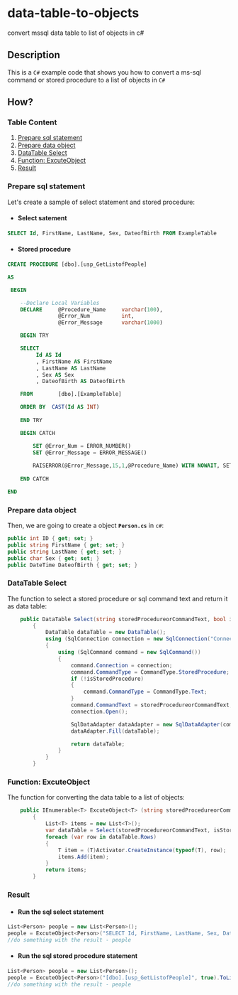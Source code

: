 # data-table-to-objects
convert mssql data table to list of objects in c#
## Description
This is a `C#` example code that shows you how to convert a ms-sql command or stored procedure to a list of objects in `C#`

## How?
### Table Content
1. [Prepare sql statement](#prepare-sql-statement)
2. [Prepare data object](#prepare-data-object)
3. [DataTable Select](#dataTable-select)
4. [Function: ExcuteObject](#function-excuteObject)
5. [Result](#result)

### Prepare sql statement  
Let's create a sample of select statement and stored procedure:
* #### Select satement
```sql
SELECT Id, FirstName, LastName, Sex, DateofBirth FROM ExampleTable
```
* #### Stored procedure
```sql
CREATE PROCEDURE [dbo].[usp_GetListofPeople]  

AS

 BEGIN

	--Declare Local Variables
	DECLARE		@Procedure_Name     varchar(100),
                @Error_Num          int,
                @Error_Message      varchar(1000)

	BEGIN TRY

	SELECT  
		 Id AS Id
		 , FirstName AS FirstName
		 , LastName AS LastName
		 , Sex AS Sex
		 , DateofBirth AS DateofBirth

	FROM		[dbo].[ExampleTable]

	ORDER BY  CAST(Id AS INT)
		
	END TRY

	BEGIN CATCH

		SET @Error_Num = ERROR_NUMBER()
		SET @Error_Message = ERROR_MESSAGE()
	    
		RAISERROR(@Error_Message,15,1,@Procedure_Name) WITH NOWAIT, SETERROR
	    
	END CATCH

END
```
### Prepare data object
Then, we are going to create a object <b>`Person.cs`</b> in `c#`:
```c#
public int ID { get; set; }
public string FirstName { get; set; }
public string LastName { get; set; }
public char Sex { get; set; }
public DateTime DateofBirth { get; set; }
```
### DataTable Select
The function to select a stored procedure or sql command text and return it as data table:
```c#
	public DataTable Select(string storedProcedureorCommandText, bool isStoredProcedure = true)
        {
            DataTable dataTable = new DataTable();
            using (SqlConnection connection = new SqlConnection("ConnectionString"))
            {
                using (SqlCommand command = new SqlCommand())
                {
                    command.Connection = connection;
                    command.CommandType = CommandType.StoredProcedure;
                    if (!isStoredProcedure)
                    {
                        command.CommandType = CommandType.Text;
                    }
                    command.CommandText = storedProcedureorCommandText;
                    connection.Open();

                    SqlDataAdapter dataAdapter = new SqlDataAdapter(command);
                    dataAdapter.Fill(dataTable);

                    return dataTable;
                }
            }
        }
```
### Function: ExcuteObject
The function for converting the data table to a list of objects:
```c#
	public IEnumerable<T> ExcuteObject<T> (string storedProcedureorCommandText, bool isStoredProcedure = true)
        {
            List<T> items = new List<T>();
            var dataTable = Select(storedProcedureorCommandText, isStoredProcedure); //this will use the DataTable Select function
            foreach (var row in dataTable.Rows)
            {
                T item = (T)Activator.CreateInstance(typeof(T), row);
                items.Add(item);
            }
            return items;
        }
```
### Result
* #### Run the sql select statement
```c#
List<Person> people = new List<Person>();
people = ExcuteObject<Person>("SELECT Id, FirstName, LastName, Sex, DateofBirth FROM ExampleTable", false).ToList();
//do something with the result - people


```
* #### Run the sql stored procedure statement
```c#
List<Person> people = new List<Person>();
people = ExcuteObject<Person>("[dbo].[usp_GetListofPeople]", true).ToList();
//do something with the result - people


```

